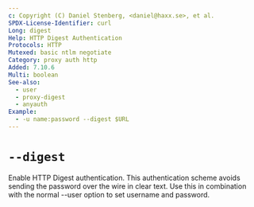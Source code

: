 ```yaml
---
c: Copyright (C) Daniel Stenberg, <daniel@haxx.se>, et al.
SPDX-License-Identifier: curl
Long: digest
Help: HTTP Digest Authentication
Protocols: HTTP
Mutexed: basic ntlm negotiate
Category: proxy auth http
Added: 7.10.6
Multi: boolean
See-also:
  - user
  - proxy-digest
  - anyauth
Example:
  - -u name:password --digest $URL
---
```


# `--digest`

Enable HTTP Digest authentication. This authentication scheme avoids sending
the password over the wire in clear text. Use this in combination with the
normal --user option to set username and password.
